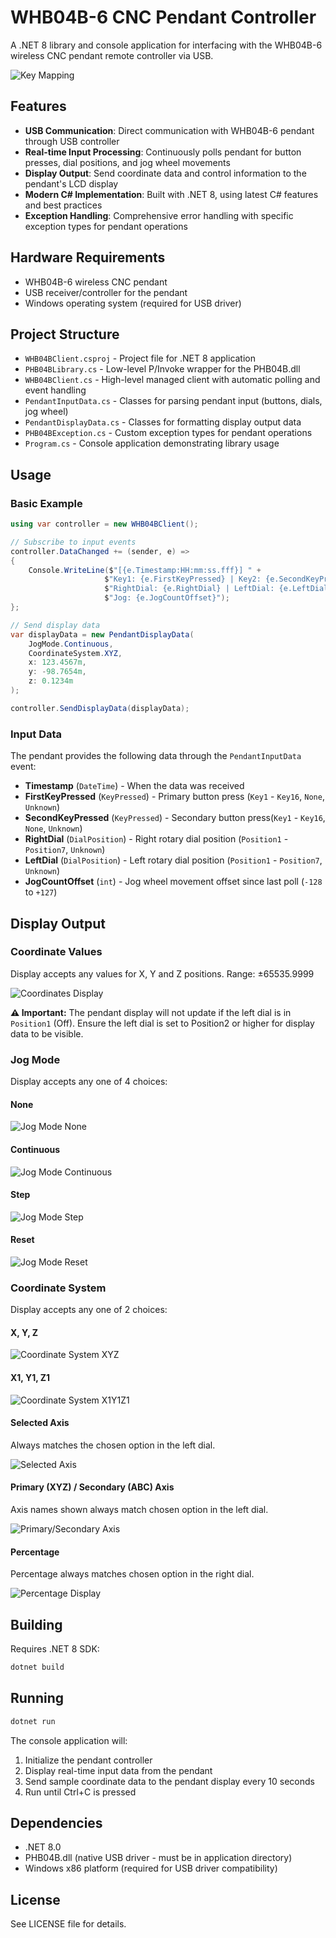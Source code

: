 # WHB04B-6 CNC Pendant Controller

A .NET 8 library and console application for interfacing with the WHB04B-6 wireless CNC pendant remote controller via USB.

![Key Mapping](doc/key-mapping.jpg)

## Features

- **USB Communication**: Direct communication with WHB04B-6 pendant through USB controller
- **Real-time Input Processing**: Continuously polls pendant for button presses, dial positions, and jog wheel movements
- **Display Output**: Send coordinate data and control information to the pendant's LCD display
- **Modern C# Implementation**: Built with .NET 8, using latest C# features and best practices
- **Exception Handling**: Comprehensive error handling with specific exception types for pendant operations

## Hardware Requirements

- WHB04B-6 wireless CNC pendant
- USB receiver/controller for the pendant
- Windows operating system (required for USB driver)

## Project Structure

- `WHB04BClient.csproj` - Project file for .NET 8 application
- `PHB04BLibrary.cs` - Low-level P/Invoke wrapper for the PHB04B.dll
- `WHB04BClient.cs` - High-level managed client with automatic polling and event handling
- `PendantInputData.cs` - Classes for parsing pendant input (buttons, dials, jog wheel)
- `PendantDisplayData.cs` - Classes for formatting display output data
- `PHB04BException.cs` - Custom exception types for pendant operations
- `Program.cs` - Console application demonstrating library usage

## Usage

### Basic Example

```csharp
using var controller = new WHB04BClient();

// Subscribe to input events
controller.DataChanged += (sender, e) =>
{
    Console.WriteLine($"[{e.Timestamp:HH:mm:ss.fff}] " +
                     $"Key1: {e.FirstKeyPressed} | Key2: {e.SecondKeyPressed} | " +
                     $"RightDial: {e.RightDial} | LeftDial: {e.LeftDial} | " +
                     $"Jog: {e.JogCountOffset}");
};

// Send display data
var displayData = new PendantDisplayData(
    JogMode.Continuous,
    CoordinateSystem.XYZ,
    x: 123.4567m,
    y: -98.7654m,
    z: 0.1234m
);

controller.SendDisplayData(displayData);
```

### Input Data

The pendant provides the following data through the `PendantInputData` event:

- **Timestamp** (`DateTime`) - When the data was received
- **FirstKeyPressed** (`KeyPressed`) - Primary button press (`Key1` - `Key16`, `None`, `Unknown`)
- **SecondKeyPressed** (`KeyPressed`) - Secondary button press(`Key1` - `Key16`, `None`, `Unknown`)
- **RightDial** (`DialPosition`) - Right rotary dial position (`Position1` - `Position7`, `Unknown`)
- **LeftDial** (`DialPosition`) - Left rotary dial position (`Position1` - `Position7`, `Unknown`)
- **JogCountOffset** (`int`) - Jog wheel movement offset since last poll (`-128` to `+127`)

## Display Output

### Coordinate Values
Display accepts any values for X, Y and Z positions. Range: ±65535.9999

![Coordinates Display](doc/coordinates.jpg)

**⚠️ Important:** The pendant display will not update if the left dial is in `Position1` (Off). Ensure the left dial is set to Position2 or higher for display data to be visible.

### Jog Mode
Display accepts any one of 4 choices:

#### None
![Jog Mode None](doc/jog-mode-none.jpg)

#### Continuous
![Jog Mode Continuous](doc/jog-mode-continuous.jpg)

#### Step
![Jog Mode Step](doc/jog-mode-step.jpg)

#### Reset
![Jog Mode Reset](doc/jog-mode-reset.jpg)

### Coordinate System
Display accepts any one of 2 choices:

#### X, Y, Z
![Coordinate System XYZ](doc/coordinate-xyz.jpg)

#### X1, Y1, Z1
![Coordinate System X1Y1Z1](doc/coordinate-x1y1z1.jpg)

#### Selected Axis
Always matches the chosen option in the left dial.

![Selected Axis](doc/predefined-asterisk.jpg)

#### Primary (XYZ) / Secondary (ABC) Axis 
Axis names shown always match chosen option in the left dial.

![Primary/Secondary Axis](doc/predefined-axis.jpg)

#### Percentage
Percentage always matches chosen option in the right dial.

![Percentage Display](doc/predefined-percentage.jpg)

## Building

Requires .NET 8 SDK:

```bash
dotnet build
```

## Running

```bash
dotnet run
```

The console application will:
1. Initialize the pendant controller
2. Display real-time input data from the pendant
3. Send sample coordinate data to the pendant display every 10 seconds
4. Run until Ctrl+C is pressed

## Dependencies

- .NET 8.0
- PHB04B.dll (native USB driver - must be in application directory)
- Windows x86 platform (required for USB driver compatibility)

## License

See LICENSE file for details.